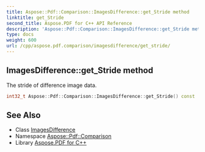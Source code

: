 ```yaml
---
title: Aspose::Pdf::Comparison::ImagesDifference::get_Stride method
linktitle: get_Stride
second_title: Aspose.PDF for C++ API Reference
description: 'Aspose::Pdf::Comparison::ImagesDifference::get_Stride method. The stride of difference image data in C++.'
type: docs
weight: 600
url: /cpp/aspose.pdf.comparison/imagesdifference/get_stride/
---
```

## ImagesDifference::get_Stride method


The stride of difference image data.

```cpp
int32_t Aspose::Pdf::Comparison::ImagesDifference::get_Stride() const
```

## See Also

* Class [ImagesDifference](../)
* Namespace [Aspose::Pdf::Comparison](../../)
* Library [Aspose.PDF for C++](../../../)
